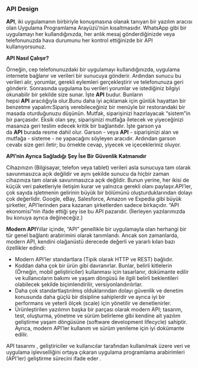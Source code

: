 ### API Design
**API**, iki uygulamanın birbiriyle konuşmasına olanak tanıyan bir yazılım aracısı olan Uygulama Programlama Arayüzü’nün kısaltmasıdır. WhatsApp gibi bir uygulamayı her kullandığınızda, her anlık mesaj gönderdiğinizde veya telefonunuzda hava durumunu her kontrol ettiğinizde bir API kullanıyorsunuz.

**API Nasıl Çalışır?**

Örneğin, cep telefonunuzdaki bir uygulamayı kullandığınızda, uygulama internete bağlanır ve verileri bir sunucuya gönderir. Ardından sunucu bu verileri alır, yorumlar, gerekli eylemleri gerçekleştirir ve telefonunuza geri gönderir. Sonrasında uygulama bu verileri yorumlar ve istediğiniz bilgiyi okunabilir bir şekilde size sunar. İşte **API** budur. Bunların hepsi **API** aracılığıyla olur.Bunu daha iyi açıklamak için günlük hayattan bir benzetme yapalım:Sipariş verebileceğiniz bir menüyle bir restorandaki bir masada oturduğunuzu düşünün. Mutfak, siparişinizi hazırlayacak “sistem”in bir parçasıdır. Eksik olan şey, siparişinizi mutfağa iletecek ve yiyeceğinizi masanıza geri teslim edecek kritik bir bağlantıdır. İşte garson ya da **API** burada resme dahil olur. Garson - veya **API** - siparişinizi alan ve mutfağa - sisteme - ne yapacağını söyleyen aracıdır. Ardından garson cevabı size geri iletir; bu örnekte cevap, yiyecek ve içecekleriniz oluyor.

**API’nin Ayrıca Sağladığı** **Şey İse Bir Güvenlik Katmanıdır**

Cihazınızın (Bilgisayar, telefon veya tablet) verileri asla sunucuya tam olarak savunmasızca açık değildir ve aynı şekilde sunucu da hiçbir zaman cihazınıza tam olarak savunmasızca açık değildir. Bunun yerine, her ikisi de küçük veri paketleriyle iletişim kurar ve yalnızca gerekli olanı paylaşır.API’ler, çok sayıda işletmenin gelirinin büyük bir bölümünü oluşturduklarından dolayı çok değerlidir. Google, eBay, Salesforce, Amazon ve Expedia gibi büyük şirketler, API'lerinden para kazanan şirketlerden sadece birkaçıdır. “API ekonomisi”nin ifade ettiği şey ise bu API pazarıdır. (İlerleyen yazılarımızda bu konuya ayrıca değineceğiz.)

**Modern API**Yıllar içinde, “API” genellikle bir uygulamayla olan herhangi bir tür genel bağlantı arabirimini olarak tanımlandı. Ancak son zamanlarda, modern API, kendini olağanüstü derecede değerli ve yararlı kılan bazı özellikler edindi:

- Modern API’ler standartlara (Tipik olarak HTTP ve REST) bağlıdır.
- Koddan daha çok bir ürün gibi davranırlar. Bunlar, belirli kitlelerin (Örneğin, mobil geliştiriciler) kullanması için tasarlanır, dokümante edilir ve kullanıcıların bakımı ve yaşam döngüsü ile ilgili belirli beklentileri olabilecek şekilde biçimlendirilir, versiyonlandırılırlar.
- Daha çok standartlaştırılmış olduklarından dolayı güvenlik ve denetim konusunda daha güçlü bir disipline sahiplerdir ve ayrıca iyi bir performans ve yeterli ölçek (scale) için yönetilir ve denetlenirler.
- Ürünleştirilen yazılımın başka bir parçası olarak modern API; tasarım, test, oluşturma, yönetme ve sürüm belirleme gibi kendine ait yazılım geliştirme yaşam döngüsüne (software development lifecycle) sahiptir. Ayrıca, modern API’ler kullanım ve sürüm yenileme için iyi dokümante edilir.

API tasarımı , geliştiriciler ve kullanıcılar tarafından kullanılmak üzere veri ve uygulama işlevselliğini ortaya çıkaran uygulama programlama arabirimleri (API'ler) geliştirme sürecini ifade eder .
